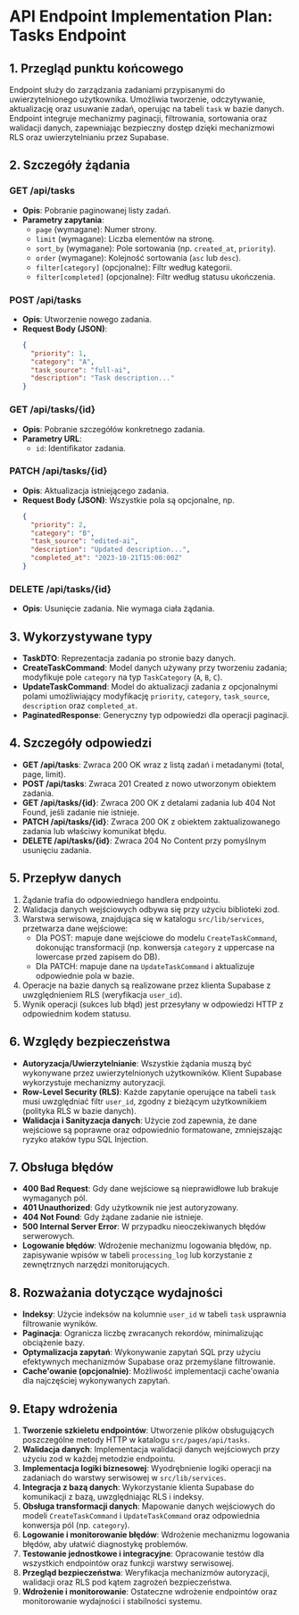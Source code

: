 # API Endpoint Implementation Plan: Tasks Endpoint

## 1. Przegląd punktu końcowego
Endpoint służy do zarządzania zadaniami przypisanymi do uwierzytelnionego użytkownika. Umożliwia tworzenie, odczytywanie, aktualizację oraz usuwanie zadań, operując na tabeli `task` w bazie danych. Endpoint integruje mechanizmy paginacji, filtrowania, sortowania oraz walidacji danych, zapewniając bezpieczny dostęp dzięki mechanizmowi RLS oraz uwierzytelnianiu przez Supabase.

## 2. Szczegóły żądania
### GET /api/tasks
- **Opis**: Pobranie paginowanej listy zadań.
- **Parametry zapytania**:
  - `page` (wymagane): Numer strony.
  - `limit` (wymagane): Liczba elementów na stronę.
  - `sort_by` (wymagane): Pole sortowania (np. `created_at`, `priority`).
  - `order` (wymagane): Kolejność sortowania (`asc` lub `desc`).
  - `filter[category]` (opcjonalne): Filtr według kategorii.
  - `filter[completed]` (opcjonalne): Filtr według statusu ukończenia.

### POST /api/tasks
- **Opis**: Utworzenie nowego zadania.
- **Request Body (JSON)**:
  ```json
  {
    "priority": 1,
    "category": "A",
    "task_source": "full-ai",
    "description": "Task description..."
  }
  ```

### GET /api/tasks/{id}
- **Opis**: Pobranie szczegółów konkretnego zadania.
- **Parametry URL**:
  - `id`: Identifikator zadania.

### PATCH /api/tasks/{id}
- **Opis**: Aktualizacja istniejącego zadania.
- **Request Body (JSON)**: Wszystkie pola są opcjonalne, np.
  ```json
  {
    "priority": 2,
    "category": "B",
    "task_source": "edited-ai",
    "description": "Updated description...",
    "completed_at": "2023-10-21T15:00:00Z"
  }
  ```

### DELETE /api/tasks/{id}
- **Opis**: Usunięcie zadania. Nie wymaga ciała żądania.

## 3. Wykorzystywane typy
- **TaskDTO**: Reprezentacja zadania po stronie bazy danych.
- **CreateTaskCommand**: Model danych używany przy tworzeniu zadania; modyfikuje pole `category` na typ `TaskCategory` (`A`, `B`, `C`).
- **UpdateTaskCommand**: Model do aktualizacji zadania z opcjonalnymi polami umożliwiający modyfikację `priority`, `category`, `task_source`, `description` oraz `completed_at`.
- **PaginatedResponse<TaskDTO>**: Generyczny typ odpowiedzi dla operacji paginacji.

## 4. Szczegóły odpowiedzi
- **GET /api/tasks**: Zwraca 200 OK wraz z listą zadań i metadanymi (total, page, limit).
- **POST /api/tasks**: Zwraca 201 Created z nowo utworzonym obiektem zadania.
- **GET /api/tasks/{id}**: Zwraca 200 OK z detalami zadania lub 404 Not Found, jeśli zadanie nie istnieje.
- **PATCH /api/tasks/{id}**: Zwraca 200 OK z obiektem zaktualizowanego zadania lub właściwy komunikat błędu.
- **DELETE /api/tasks/{id}**: Zwraca 204 No Content przy pomyślnym usunięciu zadania.

## 5. Przepływ danych
1. Żądanie trafia do odpowiedniego handlera endpointu.
2. Walidacja danych wejściowych odbywa się przy użyciu biblioteki zod.
3. Warstwa serwisowa, znajdująca się w katalogu `src/lib/services`, przetwarza dane wejściowe:
   - Dla POST: mapuje dane wejściowe do modelu `CreateTaskCommand`, dokonując transformacji (np. konwersja `category` z uppercase na lowercase przed zapisem do DB).
   - Dla PATCH: mapuje dane na `UpdateTaskCommand` i aktualizuje odpowiednie pola w bazie.
4. Operacje na bazie danych są realizowane przez klienta Supabase z uwzględnieniem RLS (weryfikacja `user_id`).
5. Wynik operacji (sukces lub błąd) jest przesyłany w odpowiedzi HTTP z odpowiednim kodem statusu.

## 6. Względy bezpieczeństwa
- **Autoryzacja/Uwierzytelnianie**: Wszystkie żądania muszą być wykonywane przez uwierzytelnionych użytkowników. Klient Supabase wykorzystuje mechanizmy autoryzacji.
- **Row-Level Security (RLS)**: Każde zapytanie operujące na tabeli `task` musi uwzględniać filtr `user_id`, zgodny z bieżącym użytkownikiem (polityka RLS w bazie danych).
- **Walidacja i Sanityzacja danych**: Użycie zod zapewnia, że dane wejściowe są poprawne oraz odpowiednio formatowane, zmniejszając ryzyko ataków typu SQL Injection.

## 7. Obsługa błędów
- **400 Bad Request**: Gdy dane wejściowe są nieprawidłowe lub brakuje wymaganych pól.
- **401 Unauthorized**: Gdy użytkownik nie jest autoryzowany.
- **404 Not Found**: Gdy żądane zadanie nie istnieje.
- **500 Internal Server Error**: W przypadku nieoczekiwanych błędów serwerowych.
- **Logowanie błędów**: Wdrożenie mechanizmu logowania błędów, np. zapisywanie wpisów w tabeli `processing_log` lub korzystanie z zewnętrznych narzędzi monitorujących.

## 8. Rozważania dotyczące wydajności
- **Indeksy**: Użycie indeksów na kolumnie `user_id` w tabeli `task` usprawnia filtrowanie wyników.
- **Paginacja**: Ogranicza liczbę zwracanych rekordów, minimalizując obciążenie bazy.
- **Optymalizacja zapytań**: Wykonywanie zapytań SQL przy użyciu efektywnych mechanizmów Supabase oraz przemyślane filtrowanie.
- **Cache'owanie (opcjonalnie)**: Możliwość implementacji cache'owania dla najczęściej wykonywanych zapytań.

## 9. Etapy wdrożenia
1. **Tworzenie szkieletu endpointów**: Utworzenie plików obsługujących poszczególne metody HTTP w katalogu `src/pages/api/tasks`.
2. **Walidacja danych**: Implementacja walidacji danych wejściowych przy użyciu zod w każdej metodzie endpointu.
3. **Implementacja logiki biznesowej**: Wyodrębnienie logiki operacji na zadaniach do warstwy serwisowej w `src/lib/services`.
4. **Integracja z bazą danych**: Wykorzystanie klienta Supabase do komunikacji z bazą, uwzględniając RLS i indeksy.
5. **Obsługa transformacji danych**: Mapowanie danych wejściowych do modeli `CreateTaskCommand` i `UpdateTaskCommand` oraz odpowiednia konwersja pól (np. `category`).
6. **Logowanie i monitorowanie błędów**: Wdrożenie mechanizmu logowania błędów, aby ułatwić diagnostykę problemów.
7. **Testowanie jednostkowe i integracyjne**: Opracowanie testów dla wszystkich endpointów oraz funkcji warstwy serwisowej.
8. **Przegląd bezpieczeństwa**: Weryfikacja mechanizmów autoryzacji, walidacji oraz RLS pod kątem zagrożeń bezpieczeństwa.
9. **Wdrożenie i monitorowanie**: Ostateczne wdrożenie endpointów oraz monitorowanie wydajności i stabilności systemu. 